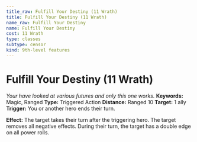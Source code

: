 ```yaml
---
title_raw: Fulfill Your Destiny (11 Wrath)
title: Fulfill Your Destiny (11 Wrath)
name_raw: Fulfill Your Destiny
name: Fulfill Your Destiny
cost: 11 Wrath
type: classes
subtype: censor
kind: 9th-level features
---
```


# Fulfill Your Destiny (11 Wrath)

*Your have looked at various futures and only this one works.* **Keywords:** Magic, Ranged **Type:** Triggered Action **Distance:** Ranged 10 **Target:** 1 ally **Trigger:** You or another hero ends their turn.

**Effect:** The target takes their turn after the triggering hero. The target removes all negative effects. During their turn, the target has a double edge on all power rolls.
